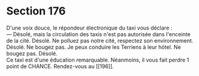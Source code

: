 # Section 176

D'une voix douce, le répondeur électronique du taxi vous déclare :  
— Désolé, mais la circulation des taxis n'est pas autorisée dans l'enceinte de la cité. Désolé. Ne polluez pas notre cité, respectez son environnement. Désolé. Ne bougez pas. Je peux conduire les Terriens à leur hôtel. Ne bougez pas. Désolé.  
Ce taxi est d'une éducation remarquable. Néanmoins, il vous fait perdre 1 point de CHANCE. Rendez-vous au [[196]].